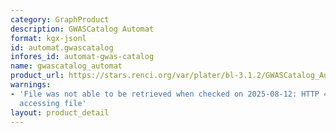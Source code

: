 ```yaml
---
category: GraphProduct
description: GWASCatalog Automat
format: kgx-jsonl
id: automat.gwascatalog
infores_id: automat-gwas-catalog
name: gwascatalog_automat
product_url: https://stars.renci.org/var/plater/bl-3.1.2/GWASCatalog_Automat/latest/kgx_files
warnings:
- 'File was not able to be retrieved when checked on 2025-08-12: HTTP 404 error when
  accessing file'
layout: product_detail
---
```

